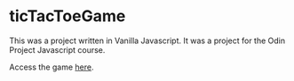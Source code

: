 # ticTacToeGame

This was a project written in Vanilla Javascript.  It was a project for the Odin Project Javascript course.

Access the game [here](https://ckaminski5000.github.io/tictactoe.html).
